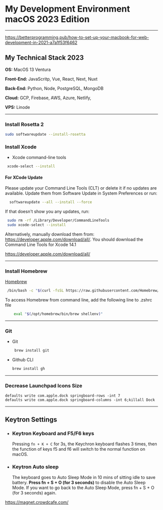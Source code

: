 # My Development Environment macOS 2023 Edition

---

https://betterprogramming.pub/how-to-set-up-your-macbook-for-web-development-in-2021-a7a1f53f6462

## My Technical Stack 2023

**OS:** MacOS 13 Ventura

**Front-End:** JavaScritp, Vue, React, Next, Nuxt

**Back-End:** Python, Node, PostgreSQL, MongoDB

**Cloud:** GCP, Firebase, AWS, Azure, Netlify,

**VPS:** Linode

---

### Install Rosetta 2

```bash
sudo softwareupdate --install-rosetta
```
### Install Xcode

- Xcode command-line tools

```bash
 xcode-select --install
```
#### For XCode Update
Please update your Command Line Tools (CLT) or delete it if no updates are available.
Update them from Software Update in System Preferences or run:
```bash
  softwareupdate --all --install --force
```

If that doesn't show you any updates, run:
 ```bash
  sudo rm -rf /Library/Developer/CommandLineTools
  sudo xcode-select --install
```

Alternatively, manually download them from:
  https://developer.apple.com/download/all/.
You should download the Command Line Tools for Xcode 14.1

https://developer.apple.com/download/all/


---
### Install Homebrew

[Homebrew](https://brew.sh/)

```bash
 /bin/bash -c "$(curl -fsSL https://raw.githubusercontent.com/Homebrew/install/HEAD/install.sh)"
```

To access Homebrew from command line, add the following line to .zshrc file

```bash
    eval "$(/opt/homebrew/bin/brew shellenv)"
```

---
### Git

- Git

  ```bash
   brew install git
  ```

- Github CLI
  ```bash
  brew install gh
  ```

---

### Decrease Launchpad Icons Size

```
defaults write com.apple.dock springboard-rows -int 7
defaults write com.apple.dock springboard-columns -int 6;killall Dock
```

---

## Keytron Settings

- ### Keytron Keyboard and F5/F6 keys

  Pressing `fn + K + C` for 3s, the Keychron keyboard flashes 3 times, then the function of keys f5 and f6 will switch to the normal function on macOS.

- ### Keytron Auto sleep

  The keyboard goes to Auto Sleep Mode in 10 mins of sitting idle to save battery. **Press fn + S + O (for 3 seconds)** to disable the Auto Sleep Mode. If you want to go back to the Auto Sleep Mode, press fn + S + O (for 3 seconds) again.



https://magnet.crowdcafe.com/